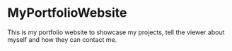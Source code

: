 # MyPortfolioWebsite
This is my portfolio website to showcase my projects, tell the viewer about myself and how they can contact me.
